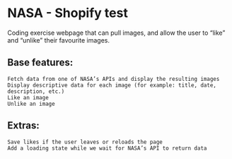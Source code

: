 # NASA - Shopify test

Coding exercise webpage that can pull images, and allow the user to “like” and “unlike” their favourite images.

## Base features:

    Fetch data from one of NASA’s APIs and display the resulting images
    Display descriptive data for each image (for example: title, date, description, etc.)
    Like an image
    Unlike an image

## Extras:

    Save likes if the user leaves or reloads the page
    Add a loading state while we wait for NASA’s API to return data
